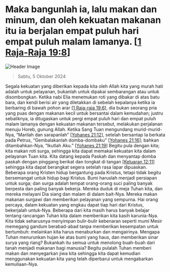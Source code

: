 
# Maka bangunlah ia, lalu makan dan minum, dan oleh kekuatan makanan itu ia berjalan empat puluh hari empat puluh malam lamanya. [[1 Raja-Raja 19:8](http://alkitab.sabda.org/?1%20Raja-Raja%2019:8)]

![Header Image](https://alkitab.app/slice/sunrise.jpg)

> Sabtu, 5 Oktober 2024

Segala kekuatan yang diberikan kepada kita oleh Allah kita yang murah hati adalah untuk pelayanan, bukanlah untuk dipakai sembarangan atau untuk disombongkan. Ketika nabi Elia menemukan roti yang dibakar di atas batu bara, dan kendi berisi air yang diletakkan di sebelah kepalanya ketika ia berbaring di bawah pohon arar [[1 Raja-raja 19:6](http://alkitab.sabda.org/?1%20Raja-raja%2019:6)], dia bukan seorang pria yang puas dengan makanan kecil untuk bersantai dalam kemudahan; justru sebaliknya, ia ditugaskan untuk pergi empat puluh hari dan empat puluh malam lamanya dengan kekuatan makanan tersebut, melakukan perjalanan menuju Horeb, gunung Allah. Ketika Sang Tuan mengundang murid-murid-Nya, “Marilah dan sarapanlah” [[Yohanes 21:12](http://alkitab.sabda.org/?Yohanes%2021:12)], setelah bersantap Ia berkata pada Petrus, “Gembalakanlah domba-dombaku” [[Yohanes 21:16](http://alkitab.sabda.org/?Yohanes%2021:16)]; bahkan ditambahkan-Nya, “Ikutlah Aku.” [[Yohanes 21:19](http://alkitab.sabda.org/?Yohanes%2021:19)] Begitu pula dengan kita; kita makan roti surga, sehingga kita dapat memakai kekuatan kita dalam pelayanan Tuan kita. Kita datang kepada Paskah dan menyantap domba paskah dengan pinggang berikat dan tongkat di tangan [[Keluaran 12:11](http://alkitab.sabda.org/?Keluaran%2012:11)] sehingga kita dapat berangkat segera setelah rasa lapar dipuaskan. Beberapa orang Kristen hidup bergantung pada Kristus, tetapi tidak begitu bersemangat untuk hidup bagi Kristus. Bumi haruslah menjadi persiapan untuk surga; dan surga adalah tempat orang-orang suci paling banyak berpesta dan paling banyak bekerja. Mereka duduk di meja Tuhan kita, dan mereka melayani Dia siang dan malam di dalam bait-Nya. Mereka makan makanan surgawi dan memberikan pelayanan yang sempurna. Hai orang percaya, dalam kekuatan yang engkau dapat tiap hari dari Kristus, bekerjalah untuk-Nya. Beberapa dari kita masih harus banyak belajar tentang rancangan Tuhan kita dalam memberikan kita kasih karunia-Nya. Kita tidak seharusnya menyimpan bulir-bulir kebenaran seperti mumi Mesir memegang gandum berabad-abad tanpa memberikan kesempatan untuk bertumbuh: melainkan kita harus menaburkan dan mengairinya. Mengapa Tuhan menurunkan hujan ke atas bumi yang haus, dan memberikan sinar surya yang riang? Bukankah itu semua untuk menolong buah-buah dari tanah menjadi makanan bagi manusia? Begitu pulalah Tuhan memberi makan dan menyegarkan jiwa kita sehingga kita dapat kemudian menggunakan kekuatan kita yang telah diperbarui untuk mengabarkan kemuliaan-Nya.
    